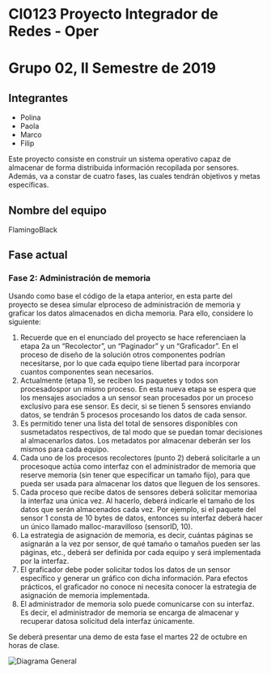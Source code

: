 # CI0123 Proyecto Integrador de Redes - Oper
# Grupo 02, II Semestre de 2019

## Integrantes

* Polina 
* Paola
* Marco
* Filip

Este proyecto consiste en construir un sistema operativo capaz de almacenar de forma distribuida información recopilada por sensores. Además, va a constar de cuatro fases, las cuales tendrán objetivos y metas específicas.
## Nombre del equipo 
FlamingoBlack

## Fase actual

### Fase 2: Administración de memoria

Usando como base el código de la etapa anterior, en esta parte del proyecto se desea simular elproceso de administración de memoria y graficar los datos almacenados en dicha memoria. Para ello, considere lo siguiente:
 1. Recuerde que en el enunciado del proyecto se hace referenciaen la etapa 2a un “Recolector”, un “Paginador” y un “Graficador”. En el proceso de diseño de la solución otros componentes podrían necesitarse, por lo que cada equipo tiene libertad para incorporar cuantos componentes sean necesarios.
 2. Actualmente (etapa 1), se reciben los paquetes y todos son procesadospor un mismo proceso. En esta nueva etapa se espera que los mensajes asociados a un sensor sean procesados por un proceso exclusivo para ese sensor. Es decir, si se tienen 5 sensores enviando datos, se tendrán 5 procesos procesando los datos de cada sensor. 
 3. Es permitido tener una lista del total de sensores disponibles con susmetadatos respectivos, de tal modo que se puedan tomar decisiones al almacenarlos datos. Los metadatos por almacenar deberán ser los mismos para cada equipo. 
 4. Cada uno de los procesos recolectores (punto 2) deberá solicitarle a un procesoque actúa como interfaz con el administrador de memoria que reserve memoria (sin tener que especificar un tamaño fijo), para que pueda ser usada para almacenar los datos que lleguen de los sensores. 
 5. Cada proceso que recibe datos de sensores deberá solicitar memoriaa la interfaz una única vez. Al hacerlo, deberá indicarle el tamaño de los datos que serán almacenados cada vez. Por ejemplo, si el paquete del sensor 1 consta de 10 bytes de datos, entonces su interfaz deberá hacer un único llamado malloc-maravilloso (sensorID, 10).
 6. La estrategia de asignación de memoria, es decir, cuántas páginas se asignarán a la vez por sensor, de qué tamaño o tamaños pueden ser las páginas, etc., deberá ser definida por cada equipo y será implementada por la interfaz. 
 7. El graficador debe poder solicitar todos los datos de un sensor específico y generar un gráfico con dicha información. Para efectos prácticos, el graficador no conoce ni necesita conocer la estrategia de asignación de memoria implementada. 
 8. El administrador de memoria solo puede comunicarse con su interfaz. Es decir, el administrador de memoria se encarga de almacenar y recuperar datosa solicitud dela interfaz únicamente. 

Se deberá presentar una demo de esta fase el martes 22 de octubre en horas de clase.

![Diagrama General](https://user-images.githubusercontent.com/54404955/64930681-6483e880-d7f0-11e9-9b1c-997c16740bce.png)

